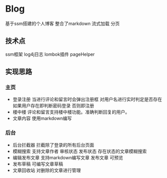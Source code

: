 # Blog
基于ssm搭建的个人博客 整合了markdown 流式加载 分页

## 技术点
ssm框架 log4j日志 lombok插件 pageHelper

## 实现思路

### 主页
* 登录注册
当进行评论和留言时会弹出注册框 对用户名进行实时判定是否存在 如果用户存在即判断密码登录 否则即注册
* 楼中楼
评论和留言支持楼中楼功能。准确判断回复的用户。
* 文章内容
使用markdown编写

### 后台
* 后台拦截器
拦截除了登录的所有后台页面
* 模糊搜索
支持文章作者 审核状态 发布状态 存在状态的文章模糊搜索
* 编辑发布文章
支持markdown编写文章 发布文章 可预览
* 发布草稿
可编写文章草稿
* 文章回收站
对删除的文章进行管理
